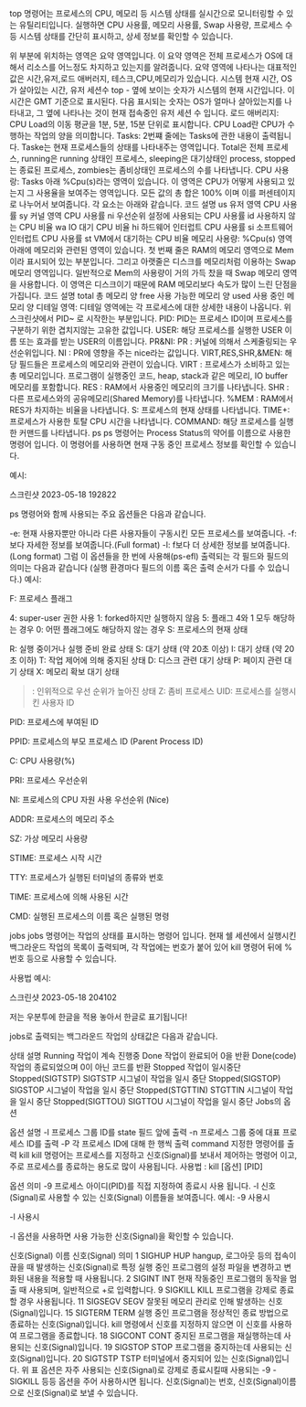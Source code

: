 
top 명령어는 프로세스의 CPU, 메모리 등 시스템 상태를 실시간으로 모니터링할 수 있는 유틸리티입니다. 실행하면 CPU 사용률, 메모리 사용률, Swap 사용량, 프로세스 수 등 시스템 상태를 간단히 표시하고, 상세 정보를 확인할 수 있습니다.

위 부분에 위치하는 영역은 요약 영역입니다. 이 요약 영역은 전체 프로세스가 OS에 대해서 리소스를 어느정도 차지하고 있는지를 알려줍니다. 요약 영역에 나타나는 대표적인 값은 시간,유저,로드 애버러지, 테스크,CPU,메모리가 있습니다.
시스템 현재 시간, OS가 살아있는 시간, 유저 세션수 top - 옆에 보이는 숫자가 시스템의 현재 시간입니다. 이 시간은 GMT 기준으로 표시된다. 다음 표시되는 숫자는 OS가 얼마나 살아있는지를 나타내고, 그 옆에 나타나는 것이 현재 접속중인 유저 세션 수 입니다.
로드 애버리지: CPU Load의 이동 평균을 1분, 5분, 15분 단위로 표시합니다. CPU Load란 CPU가 수행하는 작업의 양을 의미합니다.
Tasks: 2번쨰 줄에는 Tasks에 관한 내용이 출력됩니다. Taske는 현재 프로세스들의 상태를 나타내주는 영역입니다. Total은 전체 프로세스, running은 running 상태인 프로세스, sleeping은 대기상태인 process, stopped는 종료된 프로세스, zombies는 좀비상태인 프로세스의 수를 나타냅니다.
CPU 사용랑: Tasks 아래 %Cpu(s)라는 영역이 있습니다. 이 영역은 CPU가 어떻게 사용되고 있는지 그 사용율을 보여주는 영역입니다. 모든 값의 총 합은 100% 이며 이를 퍼센테이지로 나누어서 보여줍니다. 각 요소는 아래와 같습니다.
코드	설명
us	유저 영역 CPU 사용률
sy	커널 영역 CPU 사용률
ni	우선순위 설정에 사용되는 CPU 사용률
id	사용하지 않는 CPU 비율
wa	IO 대기 CPU 비율
hi	하드웨어 인터럽트 CPU 사용률
si	소프트웨어 인터럽트 CPU 사용률
st	VM에서 대기하는 CPU 비율
메모리 사용량: %Cpu(s) 영역 아래에 메모리와 관련된 영역이 있습니다. 첫 번째 줄은 RAM의 메모리 영역으로 Mem이라 표시되어 있는 부분입니다. 그리고 아랫줄은 디스크를 메모리처럼 이용하는 Swap 메모리 영역입니다. 일반적으로 Mem의 사용량이 거의 가득 찼을 때 Swap 메모리 영역을 사용합니다. 이 영역은 디스크이기 때문에 RAM 메모리보다 속도가 많이 느린 단점을 가집니다.
코드	설명
total	총 메모리 양
free	사용 가능한 메모리 양
used	사용 중인 메모리 양
디테일 영역: 디테일 영역에는 각 프로세스에 대한 상세한 내용이 나옵니다. 위 스크린샷에서 PID~ 로 시작한는 부분입니다.
PID: PID는 프로세스 ID이며 프로세스를 구분하기 위한 겹치지않는 고유한 값입니다.
USER: 해당 프로세스를 실행한 USER 이름 또는 효과를 받는 USER의 이름입니다.
PR&NI: PR : 커널에 의해서 스케줄링되는 우선순위입니다. NI : PR에 영향을 주는 nice라는 값입니다.
VIRT,RES,SHR,&MEN: 해당 필드들은 프로세스의 메모리와 관련이 있습니다.
VIRT : 프로세스가 소비하고 있는 총 메모리입니다. 프로그램이 실행중인 코드, heap, stack과 같은 메모리, IO buffer 메모리를 포함합니다.
RES : RAM에서 사용중인 메모리의 크기를 나타냅니다.
SHR : 다른 프로세스와의 공유메모리(Shared Memory)를 나타냅니다.
%MEM : RAM에서 RES가 차지하는 비율을 나타냅니다.
S: 프로세스의 현재 상태를 나타냅니다.
TIME+: 프로세스가 사용한 토탈 CPU 시간을 나타냅니다.
COMMAND: 해당 프로세스를 실행한 커맨드를 나타냅니다.
ps
ps 명령어는 Process Status의 약어를 이름으로 사용한 명령어 입니다. 이 명령어를 사용하면 현재 구동 중인 프로세스 정보를 확인할 수 있습니다.

예시:

스크린샷 2023-05-18 192822

ps 명령어와 함께 사용되는 주요 옵션들은 다음과 같습니다.

-e: 현재 사용자뿐만 아니라 다른 사용자들이 구동시킨 모든 프로세스를 보여줍니다.
-f: 보다 자세한 정보를 보여줍니다.(Full format)
-l: f보다 더 상세한 정보를 보여줍니다. (Long format) 그럼 이 옵션들을 한 번에 사용해(ps-efl) 출력되는 각 필드와 필드의 의미는 다음과 같습니다 (실행 환경마다 필드의 이름 혹은 출력 순서가 다를 수 있습니다.)
예시:


F: 프로세스 플래그

4: super-user 권한 사용
1: forked하지만 실행하지 않음
5: 플래그 4와 1 모두 해당하는 경우
0: 어떤 플래그에도 해당하지 않는 경우
S: 프로세스의 현재 상태

R: 실행 중이거나 실행 준비 완료 상태
S: 대기 상태 (약 20초 이상)
I: 대기 상태 (약 20초 이하)
T: 작업 제어에 의해 중지된 상태
D: 디스크 관련 대기 상태
P: 페이지 관련 대기 상태
X: 메모리 확보 대기 상태
>: 인위적으로 우선 순위가 높아진 상태
Z: 좀비 프로세스
UID: 프로세스를 실행시킨 사용자 ID

PID: 프로세스에 부여된 ID

PPID: 프로세스의 부모 프로세스 ID (Parent Process ID)

C: CPU 사용량(%)

PRI: 프로세스 우선순위

NI: 프로세스의 CPU 자원 사용 우선순위 (Nice)

ADDR: 프로세스의 메모리 주소

SZ: 가상 메모리 사용량

STIME: 프로세스 시작 시간

TTY: 프로세스가 실행된 터미널의 종류와 번호

TIME: 프로세스에 의해 사용된 시간

CMD: 실행된 프로세스의 이름 혹은 실행된 명령

jobs
jobs 명령어는 작업의 상태를 표시하는 명령어 입니다. 현재 쉘 세션에서 실행시킨 백그라운드 작업의 목록이 출력되며, 각 작업에는 번호가 붙어 있어 kill 명령어 뒤에 %번호 등으로 사용할 수 있습니다.

사용법 예시:

스크린샷 2023-05-18 204102

저는 우분투에 한글을 적용 놓아서 한글로 표기됩니다!

jobs로 출력되는 백그라운드 작업의 상태값은 다음과 같습니다.

상태	설명
Running	작업이 계속 진행중
Done	작업이 완료되어 0을 반환
Done(code)	작업의 종료되었으며 0이 아닌 코드를 반환
Stopped	작업이 일시중단
Stopped(SIGTSTP)	SIGTSTP 시그널이 작업을 일시 중단
Stopped(SIGSTOP)	SIGSTOP 시그널이 작업을 일시 중단
Stopped(STGTTIN)	STGTTIN 시그널이 작업을 일시 중단
Stopped(SIGTTOU)	SIGTTOU 시그널이 작업을 일시 중단
Jobs의 옵션

옵션	설명
-l	프로세스 그룹 ID를 state 필드 앞에 출력
-n	프로세스 그룹 중에 대표 프로세스 ID를 출력
-P	각 프로세스 ID에 대해 한 행씩 출력
command	지정한 명령어를 출력
kill
kill 명령어는 프로세스를 지정하고 신호(Signal)를 보내서 제어하는 명령어 이고, 주로 프로세스를 종료하는 용도로 많이 사용됩니다. 사용법 : kill [옵션] [PID]

옵션	의미
-9	프로세스 아이디(PID)를 직접 지정하여 종료시 사용 됩니다.
-l	신호(Signal)로 사용할 수 있는 신호(Signal) 이름들을 보여줍니다.
예시: -9 사용시

-l 사용시

-l 옵션을 사용하면 사용 가능한 신호(Signal)을 확인할 수 있습니다.

신호(Signal)	이름	신호(Signal)	의미
1	SIGHUP	HUP	hangup, 로그아웃 등의 접속이 끊을 때 발생하는 신호(Signal)로 특정 실행 중인 프로그램의 설정 파일을 변경하고 변화된 내용을 적용할 때 사용됩니다.
2	SIGINT	INT	현재 작동중인 프로그램의 동작을 멈출 때 사용되며, 일반적으로 +로 입력합니다.
9	SIGKILL	KILL	프로그램을 강제로 종료할 경우 사용됩니다.
11	SIGSEGV	SEGV	잘못된 메모리 관리로 인해 발생하는 신호(Signal)입니다.
15	SIGTERM	TERM	실행 중인 프로그램을 정상적인 종료 방법으로 종료하는 신호(Signal)입니다. kill 명령에서 신호를 지정하지 않으면 이 신호를 사용하여 프로그램을 종료합니다.
18	SIGCONT	CONT	중지된 프로그램을 재실행하는데 사용되는 신호(Signal)입니다.
19	SIGSTOP	STOP	프로그램을 중지하는데 사용되는 신호(Signal)입니다.
20	SIGTSTP	TSTP	터미널에서 중지되어 있는 신호(Signal)입니다.
위 표 옵션은 자주 사용되는 신호(Signal)로 강제로 종료시킬때 사용되는 -9 -SIGKILL 등등 옵션을 주어 사용하시면 됩니다. 신호(Signal)는 번호, 신호(Signal)이름으로 신호(Signal)로 보낼 수 있습니다.
